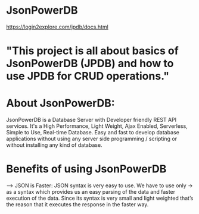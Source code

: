 # JsonPowerDB

https://login2explore.com/jpdb/docs.html

# "This project is all about basics of JsonPowerDB (JPDB) and how to use JPDB for CRUD operations."

# About JsonPowerDB:

   JsonPowerDB is a Database Server with Developer friendly REST API services. It's a High Performance, Light Weight, Ajax Enabled, Serverless, Simple to Use, Real-time Database. Easy and fast to develop database applications without using any server side programming / scripting or without installing any kind of database.
   
# Benefits of using JsonPowerDB   

--> JSON is Faster:
JSON syntax is very easy to use. We have to use only -> as a syntax which provides us an easy parsing of the data and faster execution of the data. Since its syntax is very small and light weighted that’s the reason that it executes the response in the faster way.
